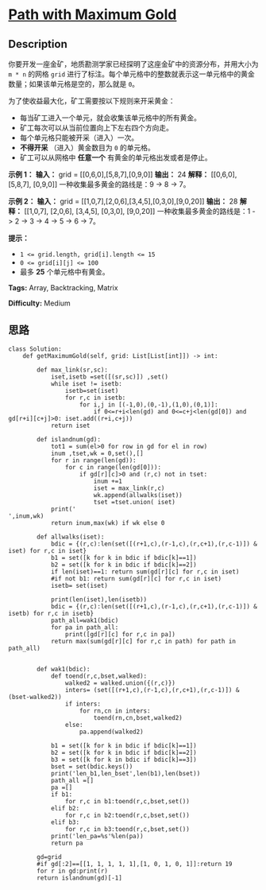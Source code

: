 # [Path with Maximum Gold][title]

## Description

你要开发一座金矿，地质勘测学家已经探明了这座金矿中的资源分布，并用大小为 `m * n` 的网格 `grid`
进行了标注。每个单元格中的整数就表示这一单元格中的黄金数量；如果该单元格是空的，那么就是 `0`。

为了使收益最大化，矿工需要按以下规则来开采黄金：

  * 每当矿工进入一个单元，就会收集该单元格中的所有黄金。
  * 矿工每次可以从当前位置向上下左右四个方向走。
  * 每个单元格只能被开采（进入）一次。
  * **不得开采** （进入）黄金数目为 `0` 的单元格。
  * 矿工可以从网格中 **任意一个** 有黄金的单元格出发或者是停止。



**示例 1：**
            **输入：** grid = [[0,6,0],[5,8,7],[0,9,0]]    **输出：** 24    **解释：**    [[0,6,0],     [5,8,7],     [0,9,0]]    一种收集最多黄金的路线是：9 -> 8 -> 7。    

**示例 2：**
            **输入：** grid = [[1,0,7],[2,0,6],[3,4,5],[0,3,0],[9,0,20]]    **输出：** 28    **解释：**    [[1,0,7],     [2,0,6],     [3,4,5],     [0,3,0],     [9,0,20]]    一种收集最多黄金的路线是：1 -> 2 -> 3 -> 4 -> 5 -> 6 -> 7。    



**提示：**

  * `1 <= grid.length, grid[i].length <= 15`
  * `0 <= grid[i][j] <= 100`
  * 最多 **25** 个单元格中有黄金。


**Tags:** Array, Backtracking, Matrix

**Difficulty:** Medium

## 思路

``` python3
class Solution:
    def getMaximumGold(self, grid: List[List[int]]) -> int:

        def max_link(sr,sc):
            iset,isetb =set([(sr,sc)]) ,set()
            while iset != isetb:
                isetb=set(iset)
                for r,c in isetb:
                    for i,j in [(-1,0),(0,-1),(1,0),(0,1)]:
                        if 0<=r+i<len(gd) and 0<=c+j<len(gd[0]) and gd[r+i][c+j]>0: iset.add((r+i,c+j))     
            return iset

        def islandnum(gd):
            tot1 = sum(el>0 for row in gd for el in row)
            inum ,tset,wk = 0,set(),[]
            for r in range(len(gd)):
                for c in range(len(gd[0])):
                    if gd[r][c]>0 and (r,c) not in tset:
                        inum +=1
                        iset = max_link(r,c)
                        wk.append(allwalks(iset))
                        tset =tset.union( iset)
            print('
',inum,wk)
            return inum,max(wk) if wk else 0

        def allwalks(iset):
            bdic = {(r,c):len(set([(r+1,c),(r-1,c),(r,c+1),(r,c-1)]) & iset) for r,c in iset}
            b1 = set([k for k in bdic if bdic[k]==1])
            b2 = set([k for k in bdic if bdic[k]==2])
            if len(iset)==1: return sum(gd[r][c] for r,c in iset)
            #if not b1: return sum(gd[r][c] for r,c in iset)
            isetb= set(iset)

            print(len(iset),len(isetb))
            bdic = {(r,c):len(set([(r+1,c),(r-1,c),(r,c+1),(r,c-1)]) & isetb) for r,c in isetb}   
            path_all=wak1(bdic)
            for pa in path_all:
                print([gd[r][c] for r,c in pa])
            return max(sum(gd[r][c] for r,c in path) for path in path_all)


        def wak1(bdic):
            def toend(r,c,bset,walked):
                walked2 = walked.union({(r,c)})
                inters= (set([(r+1,c),(r-1,c),(r,c+1),(r,c-1)]) & (bset-walked2))
                if inters:
                    for rn,cn in inters:
                        toend(rn,cn,bset,walked2)
                else:
                    pa.append(walked2)

            b1 = set([k for k in bdic if bdic[k]==1]) 
            b2 = set([k for k in bdic if bdic[k]==2]) 
            b3 = set([k for k in bdic if bdic[k]==3]) 
            bset = set(bdic.keys())
            print('len_b1,len_bset',len(b1),len(bset))
            path_all =[]    
            pa =[]
            if b1:
                for r,c in b1:toend(r,c,bset,set())
            elif b2:
                for r,c in b2:toend(r,c,bset,set())
            elif b3:
                for r,c in b3:toend(r,c,bset,set())                
            print('len_pa=%s'%len(pa))
            return pa

        gd=grid
        #if gd[:2]==[[1, 1, 1, 1, 1],[1, 0, 1, 0, 1]]:return 19
        for r in gd:print(r)
        return islandnum(gd)[-1]
```

[title]: https://leetcode-cn.com/problems/path-with-maximum-gold

